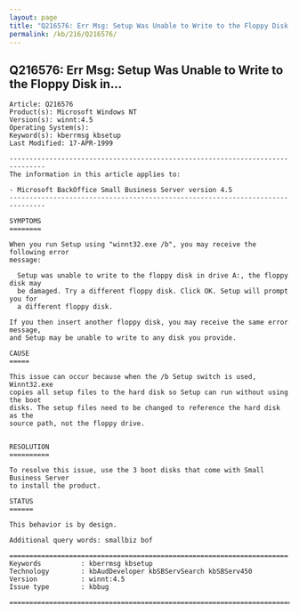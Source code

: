 ```yaml
---
layout: page
title: "Q216576: Err Msg: Setup Was Unable to Write to the Floppy Disk in..."
permalink: /kb/216/Q216576/
---
```


## Q216576: Err Msg: Setup Was Unable to Write to the Floppy Disk in...

	Article: Q216576
	Product(s): Microsoft Windows NT
	Version(s): winnt:4.5
	Operating System(s): 
	Keyword(s): kberrmsg kbsetup
	Last Modified: 17-APR-1999
	
	-------------------------------------------------------------------------------
	The information in this article applies to:
	
	- Microsoft BackOffice Small Business Server version 4.5 
	-------------------------------------------------------------------------------
	
	SYMPTOMS
	========
	
	When you run Setup using "winnt32.exe /b", you may receive the following error
	message:
	
	  Setup was unable to write to the floppy disk in drive A:, the floppy disk may
	  be damaged. Try a different floppy disk. Click OK. Setup will prompt you for
	  a different floppy disk.
	
	If you then insert another floppy disk, you may receive the same error message,
	and Setup may be unable to write to any disk you provide.
	
	CAUSE
	=====
	
	This issue can occur because when the /b Setup switch is used, Winnt32.exe
	copies all setup files to the hard disk so Setup can run without using the boot
	disks. The setup files need to be changed to reference the hard disk as the
	source path, not the floppy drive.
	
	
	RESOLUTION
	==========
	
	To resolve this issue, use the 3 boot disks that come with Small Business Server
	to install the product.
	
	STATUS
	======
	
	This behavior is by design.
	
	Additional query words: smallbiz bof
	
	======================================================================
	Keywords          : kberrmsg kbsetup 
	Technology        : kbAudDeveloper kbSBServSearch kbSBServ450
	Version           : winnt:4.5
	Issue type        : kbbug
	
	=============================================================================
	
